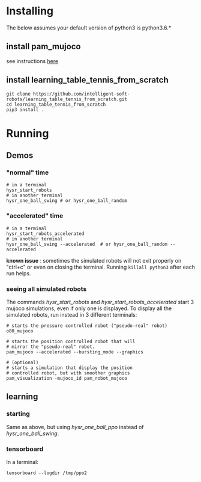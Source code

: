 

# Installing

The below assumes your default version of python3 is python3.6.*

## install pam_mujoco

see instructions [here](https://github.com/intelligent-soft-robots/intelligent-soft-robots.github.io/wiki/01_installation-from-debian)

## install learning_table_tennis_from_scratch

```
git clone https://github.com/intelligent-soft-robots/learning_table_tennis_from_scratch.git
cd learning_table_tennis_from_scratch
pip3 install .
```

# Running

## Demos

### "normal" time

```
# in a terminal
hysr_start_robots
# in another terminal
hysr_one_ball_swing # or hysr_one_ball_random
```

### "accelerated" time

```
# in a terminal
hysr_start_robots_accelerated
# in another terminal
hysr_one_ball_swing --accelerated  # or hysr_one_ball_random --accelerated
```

**known issue** : sometimes the simulated robots will not exit properly on "ctrl+c" or even on closing the terminal. Running ```killall python3``` after each run helps.

### seeing all simulated robots

The commands *hysr_start_robots* and *hysr_start_robots_accelerated* start 3 mujoco simulations, even if only one is displayed. To display all the simulated robots, run instead in 3 different terminals:

```
# starts the pressure controlled robot ("pseudo-real" robot)
o80_mujoco
```
```
# starts the position controlled robot that will 
# mirror the "pseudo-real" robot.
pam_mujoco --accelerated --bursting_mode --graphics
```
```
# (optional)
# starts a simulation that display the position
# controlled robot, but with smoother graphics
pam_visualization -mujoco_id pam_robot_mujoco
```

## learning

### starting

Same as above, but using *hysr_one_ball_ppo* instead of *hysr_one_ball_swing*.


### tensorboard

In a terminal:

```
tensorboard --logdir /tmp/ppo2
```

